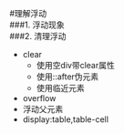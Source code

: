 #理解浮动  
###1. 浮动现象  
###2. 清理浮动 
* clear   
	* 使用空div带clear属性
	* 使用::after伪元素
	* 使用临近元素
* overflow
* 浮动父元素
* display:table,table-cell